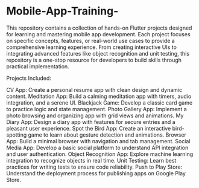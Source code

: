 # Mobile-App-Training-
This repository contains a collection of hands-on Flutter projects designed for learning and mastering mobile app development. Each project focuses on specific concepts, features, or real-world use cases to provide a comprehensive learning experience. From creating interactive UIs to integrating advanced features like object recognition and unit testing, this repository is a one-stop resource for developers to build skills through practical implementation.

Projects Included:

CV App: Create a personal resume app with clean design and dynamic content.
Meditation App: Build a calming meditation app with timers, audio integration, and a serene UI.
Blackjack Game: Develop a classic card game to practice logic and state management.
Photo Gallery App: Implement a photo browsing and organizing app with grid views and animations.
My Diary App: Design a diary app with features for secure entries and a pleasant user experience.
Spot the Bird App: Create an interactive bird-spotting game to learn about gesture detection and animations.
Browser App: Build a minimal browser with navigation and tab management.
Social Media App: Develop a basic social platform to understand API integration and user authentication.
Object Recognition App: Explore machine learning integration to recognize objects in real time.
Unit Testing: Learn best practices for writing tests to ensure code reliability.
Push to Play Store: Understand the deployment process for publishing apps on Google Play Store.
